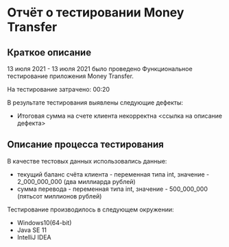 # Отчёт о тестировании Money Transfer

## Краткое описание

13 июля 2021 - 13 июля 2021 было проведено Функциональное тестирование приложения Money Transfer.

На тестирование затрачено: 00:20

В результате тестирования выявлены следующие дефекты:
* Итоговая сумма на счете клиента некорректна
  <ссылка на описание дефекта>


## Описание процесса тестирования

В качестве тестовых данных использовались данные:
* текущий баланс счёта клиента - переменная типа int, значение - 2_000_000_000 (два миллиарда рублей)
* сумма перевода - переменная типа int, значение - 500_000_000 (пятьсот миллионов рублей)

Тестирование производилось в следующем окружении:
* Windows10(64-bit)
* Java SE 11
* IntelliJ IDEA